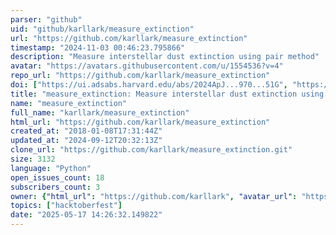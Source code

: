 ```yaml
---
parser: "github"
uid: "github/karllark/measure_extinction"
url: "https://github.com/karllark/measure_extinction"
timestamp: "2024-11-03 00:46:23.795866"
description: "Measure interstellar dust extinction using pair method"
avatar: "https://avatars.githubusercontent.com/u/1554536?v=4"
repo_url: "https://github.com/karllark/measure_extinction"
doi: ["https://ui.adsabs.harvard.edu/abs/2024ApJ...970...51G", "https://ui.adsabs.harvard.edu/abs/2024ascl.soft10007G/abstract"]
title: "measure_extinction: Measure interstellar dust extinction using pair method"
name: "measure_extinction"
full_name: "karllark/measure_extinction"
html_url: "https://github.com/karllark/measure_extinction"
created_at: "2018-01-08T17:31:44Z"
updated_at: "2024-09-12T20:32:13Z"
clone_url: "https://github.com/karllark/measure_extinction.git"
size: 3132
language: "Python"
open_issues_count: 18
subscribers_count: 3
owner: {"html_url": "https://github.com/karllark", "avatar_url": "https://avatars.githubusercontent.com/u/1554536?v=4", "login": "karllark", "type": "User"}
topics: ["hacktoberfest"]
date: "2025-05-17 14:26:32.149822"
---
```

